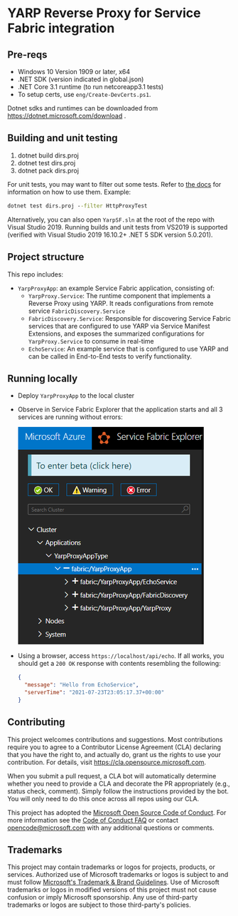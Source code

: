 # YARP Reverse Proxy for Service Fabric integration

## Pre-reqs

* Windows 10 Version 1909 or later, x64
* .NET SDK (version indicated in global.json)
* .NET Core 3.1 runtime (to run netcoreapp3.1 tests)
* To setup certs, use `eng/Create-DevCerts.ps1`.

Dotnet sdks and runtimes can be downloaded from https://dotnet.microsoft.com/download .

## Building and unit testing

1. dotnet build dirs.proj
2. dotnet test dirs.proj
3. dotnet pack dirs.proj

For unit tests, you may want to filter out some tests. Refer to [the docs](https://docs.microsoft.com/en-us/dotnet/core/tools/dotnet-vstest?tabs=netcore21) for information on how to use them. Example:

```cmd
dotnet test dirs.proj --filter HttpProxyTest
```

Alternatively, you can also open `YarpSF.sln` at the root of the repo with Visual Studio 2019.
Running builds and unit tests from VS2019 is supported (verified with Visual Studio 2019 16.10.2+ .NET 5 SDK version 5.0.201).

## Project structure

This repo includes:

* `YarpProxyApp`: an example Service Fabric application, consisting of:
  * `YarpProxy.Service`: The runtime component that implements a Reverse Proxy using YARP. It reads configurations from remote service `FabricDiscovery.Service`
  * `FabricDiscovery.Service`: Responsible for discovering Service Fabric services that are configured to use YARP via Service Manifest Extensions, and exposes the summarized configurations for `YarpProxy.Service` to consume in real-time
  * `EchoService`: An example service that is configured to use YARP and can be called in End-to-End tests to verify functionality.

## Running locally

* Deploy `YarpProxyApp` to the local cluster
* Observe in Service Fabric Explorer that the application starts and all 3 services are running without errors:

  ![Service Fabric Explorer](docs/sfx.png)

* Using a browser, access `https://localhost/api/echo`. If all works, you should get a `200 OK` response with contents resembling the following:

   ```json
   {
     "message": "Hello from EchoService",
     "serverTime": "2021-07-23T23:05:17.37+00:00"
   }
   ```

## Contributing

This project welcomes contributions and suggestions.  Most contributions require you to agree to a
Contributor License Agreement (CLA) declaring that you have the right to, and actually do, grant us
the rights to use your contribution. For details, visit https://cla.opensource.microsoft.com.

When you submit a pull request, a CLA bot will automatically determine whether you need to provide
a CLA and decorate the PR appropriately (e.g., status check, comment). Simply follow the instructions
provided by the bot. You will only need to do this once across all repos using our CLA.

This project has adopted the [Microsoft Open Source Code of Conduct](https://opensource.microsoft.com/codeofconduct/).
For more information see the [Code of Conduct FAQ](https://opensource.microsoft.com/codeofconduct/faq/) or
contact [opencode@microsoft.com](mailto:opencode@microsoft.com) with any additional questions or comments.

## Trademarks

This project may contain trademarks or logos for projects, products, or services. Authorized use of Microsoft 
trademarks or logos is subject to and must follow 
[Microsoft's Trademark & Brand Guidelines](https://www.microsoft.com/en-us/legal/intellectualproperty/trademarks/usage/general).
Use of Microsoft trademarks or logos in modified versions of this project must not cause confusion or imply Microsoft sponsorship.
Any use of third-party trademarks or logos are subject to those third-party's policies.
